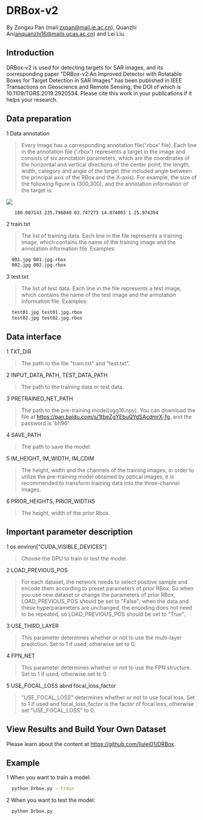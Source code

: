 DRBox-v2
==
By Zongxu Pan (mail:zxpan@mail.ie.ac.cn), Quanzhi An(anquanzhi16@mails.ucas.ac.cn) and Lei Liu.

Introduction
--
DRBox-v2 is used for detecting targets for SAR images, and its corresponding paper "DRBox-v2:An Improved Detector with Rotatable Boxes for Target Detection in SAR Images" has been published in IEEE Transactions on Geoscience and Remote Sensing, the DOI of which is 10.1109/TGRS.2019.2920534. Please cite this work in your publications if it helps your research.


Data preparation
--
1 Data annotation

   >Every image has a corresponding annotation file('.rbox' file). Each line in the annotation file ('.rbox') represents a target in the image and consists of six annotation parameters, which are the coordinates of the horizontal and vertical directions of the center point, the length, width, category and angle of the target (the included angle between the principal axis of the RBox and the X-axis).
   >For example, the size of the following figure is (300,300), and the annotation information of the target is:
   
   ![](https://github.com/Anquanzhi/test1/blob/master/figure1.PNG)
   
```
   180.087143 235.796040 63.747273 14.874003 1 25.974394
```

2 train.txt

   >The list of training data. Each line in the file represents a training image, which contains the name of the training image and the annotation information file.
   Examples:
```Bash
  001.jpg 001.jpg.rbox
  002.jpg 002.jpg.rbox
```

3 test.txt
   >The list of test data. Each line in the file represents a test image, which contains the name of the test image and the annotation information file.
   Examples:
```Bash
  test01.jpg test01.jpg.rbox
  test02.jpg test02.jpg.rbox
```

Data interface
--
1 TXT_DIR

  >The path to the file "train.txt" and "test.txt".

2 INPUT_DATA_PATH, TEST_DATA_PATH

  >The path to the training data or test data.

3 PRETRAINED_NET_PATH

  >The path to the pre-training model(vgg16.npy).
  You can download the file at https://pan.baidu.com/s/1tbeZgYEbuQYdSAcdmrX-fg, and the password is 'bh96'.

4 SAVE_PATH

  >The path to save the model.

5 IM_HEIGHT, IM_WIDTH, IM_CDIM

  >The height, width and the channels of the training images; in order to utilize the pre-training model obtained by optical images, it is recommended to transform training data into the three-channel images.  

6 PRIOR_HEIGHTS, PRIOR_WIDTHS

  >The height, width of the prior Rbox.

Important parameter description
--
1 os.environ["CUDA_VISIBLE_DEVICES"]
  > Choose the GPU to train or test the model.

2 LOAD_PREVIOUS_POS
  > For each dataset, the network needs to select positive sample and encode them according to preset parameters of prior RBox. So when you use new dataset or change the parameters of prior RBox, LOAD_PREVIOUS_POS should be set to "False"; when the data and these hyperparameters are unchanged, the encoding does not need to be repeated, so LOAD_PREVIOUS_POS should be set to "True".

3 USE_THIRD_LAYER
   > This parameter determines whether or not to use the multi-layer prediction. Set to 1 if used, otherwise set to 0.

4 FPN_NET
   > This parameter determines whether or not to use the FPN structure. Set to 1 if used, otherwise set to 0.

5 USE_FOCAL_LOSS abnd focal_loss_factor
   > "USE_FOCAL_LOSS" determines whether or not to use focal loss. Set to 1 if used and focal_loss_factor is the factor of focal loss, otherwise set "USE_FOCAL_LOSS" to 0.

View Results and Build Your Own Dataset
--
Please learn about the content at https://github.com/liulei01/DRBox.


Example
--
1 When you want to train a model:

```Bash
  python Drbox.py --train
```

2 When you want to test the model:

```Bash
  python Drbox.py
```
